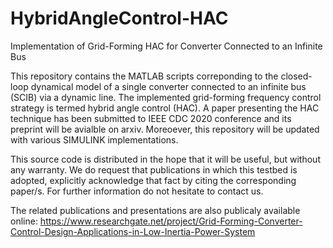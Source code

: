 # HybridAngleControl-HAC
Implementation of Grid-Forming HAC for Converter Connected to an Infinite Bus

This repository contains the MATLAB scripts correponding to the closed-loop dynamical model of a single converter connected to an infinite bus (SCIB) via a dynamic line. The implemented grid-forming frequency control strategy is termed hybrid angle control (HAC). A paper presenting the HAC technique has been submitted to IEEE CDC 2020 conference and its preprint will be avialble on arxiv. Moreoever, this repository will be updated with various SIMULINK implementations.

This source code is distributed in the hope that it will be useful, but without any warranty.
We do request that publications in which this testbed is adopted, explicitly acknowledge that fact by citing the corresponding paper/s.
For further information do not hesitate to contact us.  

The related publications and presentations are also publicaly available online:
https://www.researchgate.net/project/Grid-Forming-Converter-Control-Design-Applications-in-Low-Inertia-Power-System
